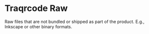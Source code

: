 # Traqrcode Raw

Raw files that are not bundled or shipped as part of the product.
E.g., Inkscape or other binary formats. 